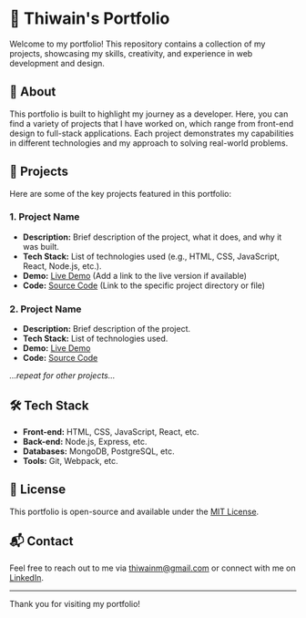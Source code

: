 # 🌟 Thiwain's Portfolio

Welcome to my portfolio! This repository contains a collection of my projects, showcasing my skills, creativity, and experience in web development and design.

## 🚀 About

This portfolio is built to highlight my journey as a developer. Here, you can find a variety of projects that I have worked on, which range from front-end design to full-stack applications. Each project demonstrates my capabilities in different technologies and my approach to solving real-world problems.

## 📂 Projects

Here are some of the key projects featured in this portfolio:

### 1. **Project Name**
- **Description:** Brief description of the project, what it does, and why it was built.
- **Tech Stack:** List of technologies used (e.g., HTML, CSS, JavaScript, React, Node.js, etc.).
- **Demo:** [Live Demo](#) (Add a link to the live version if available)
- **Code:** [Source Code](#) (Link to the specific project directory or file)

### 2. **Project Name**
- **Description:** Brief description of the project.
- **Tech Stack:** List of technologies used.
- **Demo:** [Live Demo](#)
- **Code:** [Source Code](#)

*...repeat for other projects...*

## 🛠️ Tech Stack

- **Front-end:** HTML, CSS, JavaScript, React, etc.
- **Back-end:** Node.js, Express, etc.
- **Databases:** MongoDB, PostgreSQL, etc.
- **Tools:** Git, Webpack, etc.

## 📄 License

This portfolio is open-source and available under the [MIT License](LICENSE).

## 📬 Contact

Feel free to reach out to me via [thiwainm@gmail.com](mailto:thiwainm@gmail.com) or connect with me on [LinkedIn]([https://linkedin.com/in/yourprofile](https://www.linkedin.com/in/thiwain-medagama-968806313/)).

---

Thank you for visiting my portfolio!
